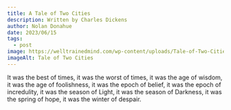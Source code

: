 ```yaml
---
title: A Tale of Two Cities
description: Written by Charles Dickens
author: Nolan Donahue
date: 2023/06/15
tags:
  - post
image: https://welltrainedmind.com/wp-content/uploads/Tale-of-Two-Cities-Store.jpg
imageAlt: Tale of Two Cities
---
```

It was the best of times, it was the worst of times, it was the age of wisdom, it was the age of foolishness, it was the epoch of belief, it was the epoch of incredulity, it was the season of Light, it was the season of Darkness, it was the spring of hope, it was the winter of despair.